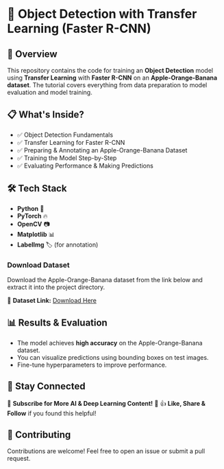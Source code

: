 # 🚀 Object Detection with Transfer Learning (Faster R-CNN)

## 📌 Overview
This repository contains the code for training an **Object Detection** model using **Transfer Learning** with **Faster R-CNN** on an **Apple-Orange-Banana dataset**. The tutorial covers everything from data preparation to model evaluation and model training.

## 📋 What's Inside?
- ✅ Object Detection Fundamentals
- ✅ Transfer Learning for Faster R-CNN
- ✅ Preparing & Annotating an Apple-Orange-Banana Dataset
- ✅ Training the Model Step-by-Step
- ✅ Evaluating Performance & Making Predictions

## 🛠 Tech Stack
- **Python** 🐍
- **PyTorch** 🔥
- **OpenCV** 📷
- **Matplotlib** 📊
- **LabelImg** 🏷️ (for annotation)

### Download Dataset
Download the Apple-Orange-Banana dataset from the link below and extract it into the project directory.

🔗 **Dataset Link:** [Download Here](https://drive.google.com/file/d/1IC_6iPYFAc20ZFMjUkJDq3xWCgy6aAEw/view?usp=sharing)

## 📊 Results & Evaluation
- The model achieves **high accuracy** on the Apple-Orange-Banana dataset.
- You can visualize predictions using bounding boxes on test images.
- Fine-tune hyperparameters to improve performance.

## 📢 Stay Connected
📌 **Subscribe for More AI & Deep Learning Content!** 🔔
👍 **Like, Share & Follow** if you found this helpful!

## 🤝 Contributing
Contributions are welcome! Feel free to open an issue or submit a pull request.

